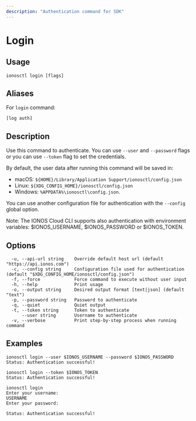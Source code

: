 ```yaml
---
description: "Authentication command for SDK"
---
```


# Login

## Usage

```text
ionosctl login [flags]
```

## Aliases

For `login` command:

```text
[log auth]
```

## Description

Use this command to authenticate. You can use  `--user` and `--password` flags or you can use  `--token` flag to set the credentials.

By default, the user data after running this command will be saved in:

* macOS: `${HOME}/Library/Application Support/ionosctl/config.json`
* Linux: `${XDG_CONFIG_HOME}/ionosctl/config.json`
* Windows: `%APPDATA%\ionosctl\config.json`.

You can use another configuration file for authentication with the `--config` global option.

Note: The IONOS Cloud CLI supports also authentication with environment variables: $IONOS_USERNAME, $IONOS_PASSWORD or $IONOS_TOKEN.

## Options

```text
  -u, --api-url string    Override default host url (default "https://api.ionos.com")
  -c, --config string     Configuration file used for authentication (default "$XDG_CONFIG_HOME/ionosctl/config.json")
  -f, --force             Force command to execute without user input
  -h, --help              Print usage
  -o, --output string     Desired output format [text|json] (default "text")
  -p, --password string   Password to authenticate
  -q, --quiet             Quiet output
  -t, --token string      Token to authenticate
      --user string       Username to authenticate
  -v, --verbose           Print step-by-step process when running command
```

## Examples

```text
ionosctl login --user $IONOS_USERNAME --password $IONOS_PASSWORD
Status: Authentication successful!

ionosctl login --token $IONOS_TOKEN
Status: Authentication successful!

ionosctl login
Enter your username:
USERNAME
Enter your password:

Status: Authentication successful!
```

